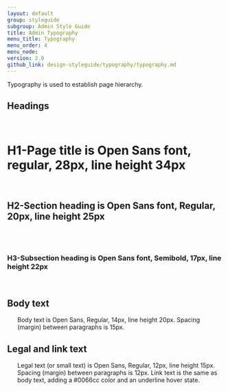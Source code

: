 ```yaml
---
layout: default
group: styleguide
subgroup: Admin Style Guide
title: Admin Typography
menu_title: Typography
menu_order: 4
menu_node:
version: 2.0
github_link: design-styleguide/typography/typography.md
---
```

Typography is used to establish page hierarchy.

<h2 id="headings">Headings</h2>
<br>
<h1>H1-Page title is Open Sans font, regular, 28px, line height 34px</h1>

<br>
<h2>H2-Section heading is Open Sans font, Regular, 20px, line height 25px</h2>
<br><br>
<h3>H3-Subsection heading is Open Sans font, Semibold, 17px, line height 22px</h3>
<br>

<h2 id="bodytext">Body text</h2>

<ul>
	<il>Body text is Open Sans, Regular, 14px, line height 20px.</il>
	<il>Spacing (margin) between paragraphs is 15px.</il>
</ul>


<h2 id="legaltext">Legal and link text</h2>

<ul>
	<il>Legal text (or small text) is Open Sans, Regular, 12px, line height 15px. Spacing (margin) between paragraphs is 12px.</il>
	<il>Link text is the same as body text, adding a #0066cc color and an underline hover state.</il>
</ul>
